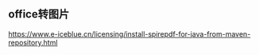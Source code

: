 ## office转图片
https://www.e-iceblue.cn/licensing/install-spirepdf-for-java-from-maven-repository.html